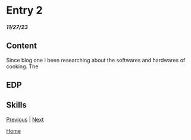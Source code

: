 # Entry 2
##### 11/27/23

## Content 
Since blog one I been researching about the softwares and hardwares of cooking. The 

## EDP

## Skills 

[Previous](entry01.md) | [Next](entry03.md)

[Home](../README.md)
